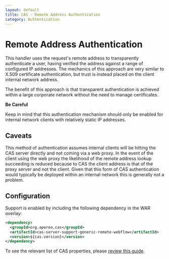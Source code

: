 ```yaml
---
layout: default
title: CAS - Remote Address Authentication
category: Authentication
---
```


# Remote Address Authentication

This handler uses the request's remote address to transparently authenticate a user, having verified the address against a range of configured IP addresses. The mechanics of this approach are very similar to X.509 certificate authentication, but trust is instead placed on the client internal network address.

The benefit of this approach is that transparent authentication is achieved within a large corporate network without the need to manage certificates.

<div class="alert alert-danger"><strong>Be Careful</strong><p>Keep in mind that this authentication
mechanism should only be enabled for internal network clients with relatively static IP addresses.</p></div>

## Caveats

This method of authentication assumes internal clients will be hitting the CAS server directly and not coming via a web proxy. In the event of the client using the web proxy the likelihood of the remote address lookup succeeding is reduced because to CAS the client address is that of the proxy server and not the client. Given that this form of CAS authentication would typically be deployed within an internal network this is generally not a problem.


## Configuration

Support is enabled by including the following dependency in the WAR overlay:

```xml
<dependency>
  <groupId>org.apereo.cas</groupId>
  <artifactId>cas-server-support-generic-remote-webflow</artifactId>
  <version>${cas.version}</version>
</dependency>
```

To see the relevant list of CAS properties, please [review this guide](../configuration/Configuration-Properties.html#remote-address-authentication).
